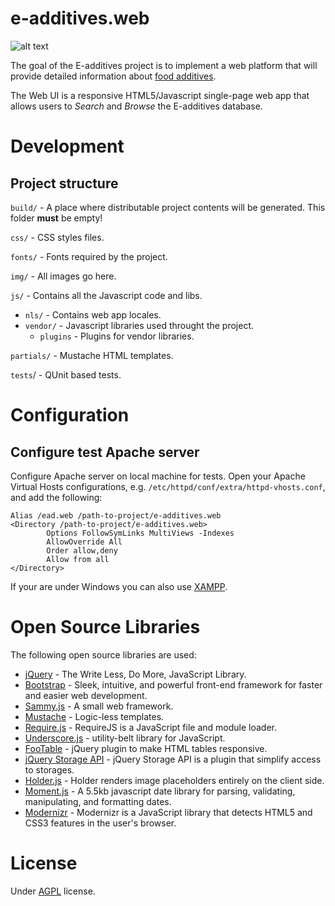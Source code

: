e-additives.web
===============
![alt text](https://raw.github.com/vexelon-dot-net/e-additives.web/master/img/app_j2me.png "E-additives Logo")

The goal of the E-additives project is to implement a web platform that will provide detailed information about [food additives](http://en.wikipedia.org/wiki/Food_additive).

The Web UI is a responsive HTML5/Javascript single-page web app that allows users to *Search* and *Browse* the E-additives database.

# Development

## Project structure

`build/` - A place where distributable project contents will be generated. This folder **must** be empty!

`css/` - CSS styles files. 

`fonts/` - Fonts required by the project.

`img/` - All images go here.

`js/` - Contains all the Javascript code and libs.
  * `nls/` - Contains web app locales.
  * `vendor/` - Javascript libraries used throught the project.
    - `plugins` - Plugins for vendor libraries.

`partials/` - Mustache HTML templates.

`tests`/ - QUnit based tests.

# Configuration

## Configure test Apache server

Configure Apache server on local machine for tests. Open your Apache Virtual Hosts configurations, e.g. `/etc/httpd/conf/extra/httpd-vhosts.conf`, and add the following:

    Alias /ead.web /path-to-project/e-additives.web
    <Directory /path-to-project/e-additives.web>
            Options FollowSymLinks MultiViews -Indexes
            AllowOverride All
            Order allow,deny
            Allow from all
    </Directory>
		
If your are under Windows you can also use [XAMPP](http://www.apachefriends.org/en/xampp.html).

# Open Source Libraries
The following open source libraries are used:

  * [jQuery](http://jquery.com/) - The Write Less, Do More, JavaScript Library.
  * [Bootstrap](http://twitter.github.com/bootstrap/) - Sleek, intuitive, and powerful front-end framework for faster and easier web development.
  * [Sammy.js](http://sammyjs.org/) - A small web framework. 
  * [Mustache](http://mustache.github.io/) - Logic-less templates.
  * [Require.js](http://requirejs.org/) - RequireJS is a JavaScript file and module loader.
  * [Underscore.js](http://underscorejs.org/) - utility-belt library for JavaScript.
  * [FooTable](https://github.com/bradvin/FooTable) - jQuery plugin to make HTML tables responsive.
  * [jQuery Storage API](https://github.com/julien-maurel/jQuery-Storage-API) - jQuery Storage API is a plugin that simplify access to storages.
  * [Holder.js](http://imsky.github.com/holder/) - Holder renders image placeholders entirely on the client side.  
  * [Moment.js](http://momentjs.com/) - A 5.5kb javascript date library for parsing, validating, manipulating, and formatting dates.
  * [Modernizr](http://modernizr.com/) - Modernizr is a JavaScript library that detects HTML5 and CSS3 features in the user's browser.

# License

Under [AGPL](LICENSE) license.
